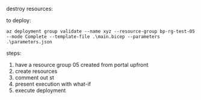 destroy resources:

to deploy:
```
az deployment group validate --name xyz --resource-group bp-rg-test-05 --mode Complete --template-file .\main.bicep --parameters .\parameters.json
```

steps:
1. have a resource group 05 created from portal upfront
2. create resources
3. comment out st
4. present execution with what-if
5. execute deployment